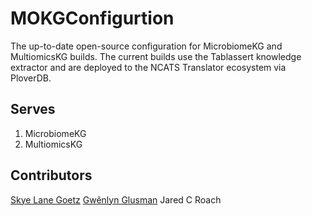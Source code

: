 # MOKGConfigurtion

The up-to-date open-source configuration for MicrobiomeKG and MultiomicsKG builds. The current builds use the Tablassert knowledge extractor and are deployed to the NCATS Translator ecosystem via PloverDB.

## Serves

1. MicrobiomeKG
2. MultiomicsKG

## Contributors

[Skye Lane Goetz](mailto:sgoetz@isbscience.org)
[Gwênlyn Glusman](mailto:gglusman@isbscience.org)
Jared C Roach